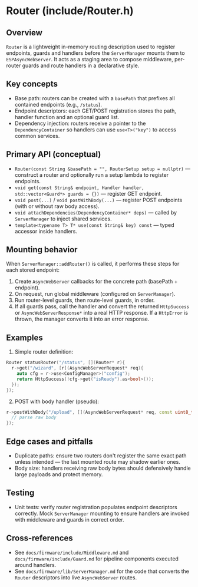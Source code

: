 Router (include/Router.h)
====================================

Overview
--------
`Router` is a lightweight in-memory routing description used to register endpoints, guards and handlers before the `ServerManager` mounts them to `ESPAsyncWebServer`. It acts as a staging area to compose middleware, per-router guards and route handlers in a declarative style.

Key concepts
------------
- Base path: routers can be created with a `basePath` that prefixes all contained endpoints (e.g., `/status`).
- Endpoint descriptors: each GET/POST registration stores the path, handler function and an optional guard list.
- Dependency injection: routers receive a pointer to the `DependencyContainer` so handlers can use `use<T>("key")` to access common services.

Primary API (conceptual)
------------------------
- `Router(const String &basePath = "", RouterSetup setup = nullptr)` — construct a router and optionally run a setup lambda to register endpoints.
- `void get(const String& endpoint, Handler handler, std::vector<Guard*> guards = {})` — register GET endpoint.
- `void post(...)` / `void postWithBody(...)` — register POST endpoints (with or without raw body access).
- `void attachDependencies(DependencyContainer* deps)` — called by `ServerManager` to inject shared services.
- `template<typename T> T* use(const String& key) const` — typed accessor inside handlers.

Mounting behavior
-----------------
When `ServerManager::addRouter()` is called, it performs these steps for each stored endpoint:
1. Create `AsyncWebServer` callbacks for the concrete path (basePath + endpoint).
2. On request, run global middleware (configured on `ServerManager`).
3. Run router-level guards, then route-level guards, in order.
4. If all guards pass, call the handler and convert the returned `HttpSuccess` or `AsyncWebServerResponse*` into a real HTTP response. If a `HttpError` is thrown, the manager converts it into an error response.

Examples
--------
1) Simple router definition:

```cpp
Router statusRouter("/status", [](Router* r){
  r->get("/wizard", [r](AsyncWebServerRequest* req){
    auto cfg = r->use<ConfigManager>("config");
    return HttpSuccess(!cfg->get("isReady").as<bool>());
  });
});
```

2) POST with body handler (pseudo):

```cpp
r->postWithBody("/upload", [](AsyncWebServerRequest* req, const uint8_t* body, size_t len){
  // parse raw body
});
```

Edge cases and pitfalls
----------------------
- Duplicate paths: ensure two routers don't register the same exact path unless intended — the last mounted route may shadow earlier ones.
- Body size: handlers receiving raw body bytes should defensively handle large payloads and protect memory.

Testing
-------
- Unit tests: verify router registration populates endpoint descriptors correctly. Mock `ServerManager` mounting to ensure handlers are invoked with middleware and guards in correct order.

Cross-references
----------------
- See `docs/firmware/include/Middleware.md` and `docs/firmware/include/Guard.md` for pipeline components executed around handlers.
- See `docs/firmware/lib/ServerManager.md` for the code that converts the `Router` descriptors into live `AsyncWebServer` routes.
